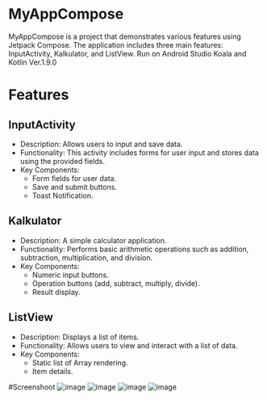 # MyAppCompose
MyAppCompose is a project that demonstrates various features using Jetpack Compose. The application includes three main features: InputActivity, Kalkulator, and ListView. Run on Android Studio Koala and Kotlin Ver.1.9.0

# Features
## InputActivity
- Description: Allows users to input and save data.
- Functionality: This activity includes forms for user input and stores data using the provided fields.
- Key Components:
    - Form fields for user data.
    - Save and submit buttons.
    - Toast Notification.

## Kalkulator
- Description: A simple calculator application.
- Functionality: Performs basic arithmetic operations such as addition, subtraction, multiplication, and division.
- Key Components:
    - Numeric input buttons.
    - Operation buttons (add, subtract, multiply, divide).
    - Result display.

## ListView
- Description: Displays a list of items.
- Functionality: Allows users to view and interact with a list of data.
- Key Components:
    - Static list of Array rendering.
    - Item details.

#Screenshoot
![image](https://github.com/user-attachments/assets/11df6049-281e-4cbe-9c75-21f659cc5da7)
![image](https://github.com/user-attachments/assets/1d7978bc-ab15-4ae1-b5e7-2e4901e49a7a)
![image](https://github.com/user-attachments/assets/4d46f246-f93f-419e-95ce-75c76a1a3239)
![image](https://github.com/user-attachments/assets/00ad1b94-5310-4a11-be49-d1785cd050b8)
